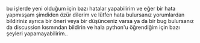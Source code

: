 bu işlerde yeni olduğum için bazı hatalar yapabilirim ve eğer bir hata yapmısşam şimdiden özür dilerim ve lütfen hata bulursanız yorumlardan bildiriniz
ayrıca bir öneri veya bir düşünceniz varsa ya da bir bug bulursanız da discussion kısmından bildirin ve hala python'u öğrendiğim için bazı şeyleri yapamayabilirim..
